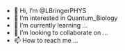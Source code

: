- 👋 Hi, I’m @LBringerPHYS
- 👀 I’m interested in Quantum_Biology
- 🌱 I’m currently learning ...
- 💞️ I’m looking to collaborate on ...
- 📫 How to reach me ...

<!---
LBringerPHYS/LBringerPHYS is a ✨ special ✨ repository because its `README.md` (this file) appears on your GitHub profile.
You can click the Preview link to take a look at your changes.
--->
